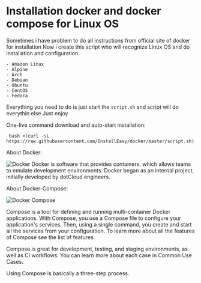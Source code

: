 # Installation docker and docker compose for Linux OS

Sometimes i have problem to do all instructions from official site of docker for installation
Now i create this script who will recognize Linux OS and do installation and configuration

```
- Amazon Linux
- Alpine
- Arch
- Debian
- Ubuntu
- CentOS
- Fedora
```

Everything you need to do is just start the `script.sh` and script will do everythin else
Just enjoy

One-live command download and auto-start installation:
```
 bash <(curl -sL https://raw.githubusercontent.com/InstallEasy/docker/master/script.sh)
```

About Docker:

![Docker](https://avatars0.githubusercontent.com/u/5429470?s=200&v=4)
Docker is software that provides containers, which allows teams to emulate development environments. Docker began as an internal project, initially developed by dotCloud engineers.

About Docker-Compose:

![Docker Compose](https://raw.githubusercontent.com/docker/compose/master/logo.png)

Compose is a tool for defining and running multi-container Docker applications. With Compose, you use a Compose file to configure your application's services. Then, using a single command, you create and start all the services from your configuration. To learn more about all the features of Compose see the list of features.

Compose is great for development, testing, and staging environments, as well as CI workflows. You can learn more about each case in Common Use Cases.

Using Compose is basically a three-step process.
